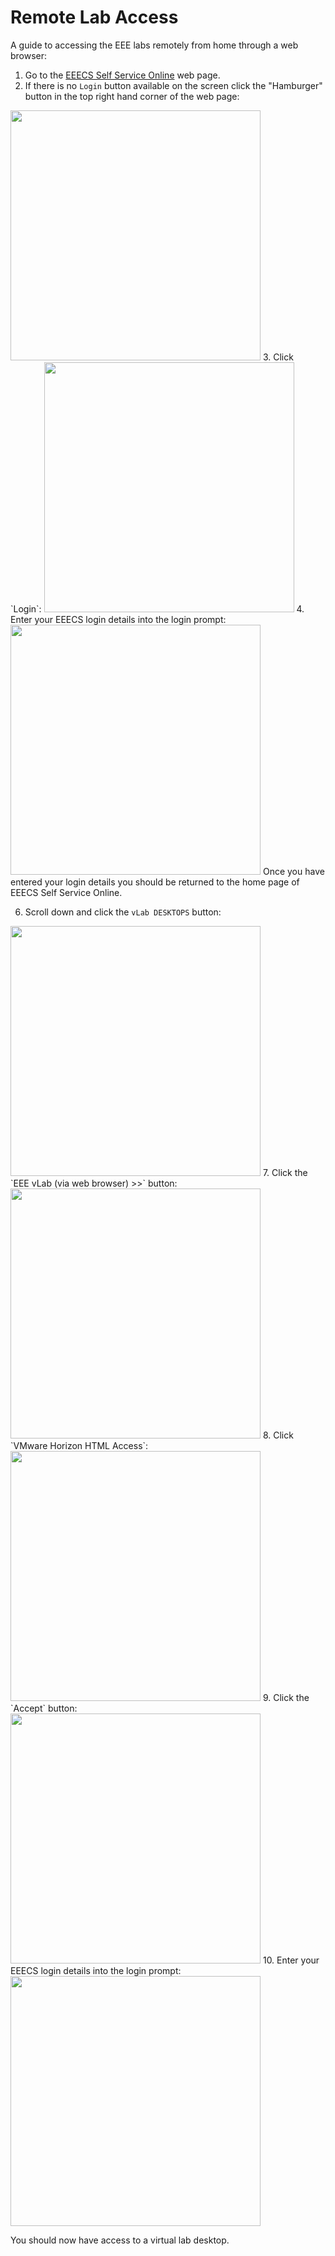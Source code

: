 # Remote Lab Access

A guide to accessing the EEE labs remotely from home through a web browser:

1. Go to the [EEECS Self Service Online](https://selfservice.eeecs.qub.ac.uk/) web page.
2. If there is no `Login` button available on the screen click the "Hamburger" button in the top right hand corner of the web page:
<img src=assets/remote-lab-access/remote-access-1.png width=400>
3. Click `Login`:
<img src=assets/remote-lab-access/remote-access-2.png width=400>
4. Enter your EEECS login details into the login prompt:
<img src=assets/remote-lab-access/remote-access-3.png width=400>
Once you have entered your login details you should be returned to the home page of EEECS Self Service Online.

6. Scroll down and click the `vLab DESKTOPS` button:
<img src=assets/remote-lab-access/remote-access-4.png width=400>
7. Click the `EEE vLab (via web browser) >>` button:
<img src=assets/remote-lab-access/remote-access-5.png width=400>
8. Click `VMware Horizon HTML Access`:
<img src=assets/remote-lab-access/remote-access-6.png width=400>
9. Click the `Accept` button:
<img src=assets/remote-lab-access/remote-access-7.png width=400>
10. Enter your EEECS login details into the login prompt:
<img src=assets/remote-lab-access/remote-access-8.png width=400>

You should now have access to a virtual lab desktop.
